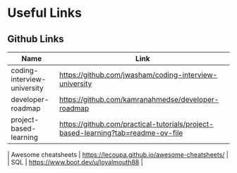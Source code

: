 # Useful Links


## Github Links
| Name | Link |
| --- | --- |
| coding-interview-university | https://github.com/jwasham/coding-interview-university |
| developer-roadmap | https://github.com/kamranahmedse/developer-roadmap |
| project-based-learning | https://github.com/practical-tutorials/project-based-learning?tab=readme-ov-file |

| Awesome cheatsheets | https://lecoupa.github.io/awesome-cheatsheets/ |
|        SQL          | https://www.boot.dev/u/loyalmouth88 |
